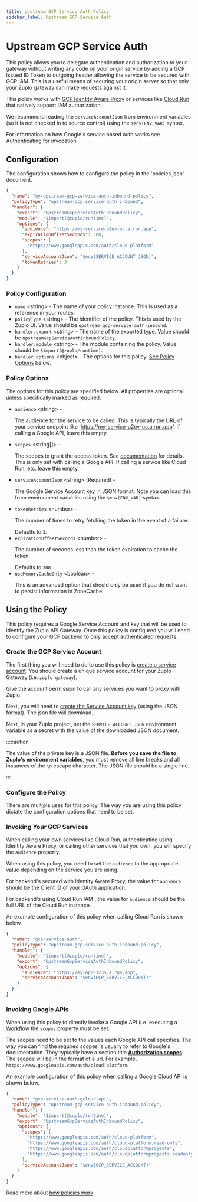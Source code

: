 ```yaml
---
title: Upstream GCP Service Auth Policy
sidebar_label: Upstream GCP Service Auth
---
```


<!-- WARNING: This document is generated. DO NOT EDIT BY HAND -->

# Upstream GCP Service Auth






<!-- start: intro.md -->
This policy allows you to delegate authentication and authorization to your gateway without writing any code on your origin service by adding a GCP Issued ID Token to outgoing header allowing the service to be secured with GCP IAM. This is a useful means of securing your origin server so that only your Zuplo gateway can make requests against it.

This policy works with [GCP Identity Aware Proxy](https://zuplo.com/docs/articles/gke-with-upstream-auth-policy) or services like [Cloud Run](https://cloud.google.com/iap/docs/managing-access) that natively support IAM authorization.

We recommend reading the `serviceAccountJson` from environment variables (so it is not checked in to source control) using the `$env(ENV_VAR)` syntax.

For information on how Google's service based auth works see [Authenticating for invocation](https://cloud.google.com/functions/docs/securing/authenticating)

<!-- end: intro.md -->

<PolicyStatus isBeta={false} isPaidAddOn={false} />



## Configuration 

The configuration shows how to configure the policy in the 'policies.json' document.

```json title="config/policies.json"
{
  "name": "my-upstream-gcp-service-auth-inbound-policy",
  "policyType": "upstream-gcp-service-auth-inbound",
  "handler": {
    "export": "UpstreamGcpServiceAuthInboundPolicy",
    "module": "$import(@zuplo/runtime)",
    "options": {
      "audience": "https://my-service-a2ev-uc.a.run.app",
      "expirationOffsetSeconds": 300,
      "scopes": [
        "https://www.googleapis.com/auth/cloud-platform"
      ],
      "serviceAccountJson": "$env(SERVICE_ACCOUNT_JSON)",
      "tokenRetries": 3
    }
  }
}
```

<div className="policy-options">
<div><h3 class="anchor anchorWithStickyNavbar_node_modules-@docusaurus-theme-classic-lib-theme-Heading-styles-module" id="policy-configuration">Policy Configuration<a href="#policy-configuration" class="hash-link" aria-label="Direct link to Policy Configuration" title="Direct link to Policy Configuration">​</a></h3><ul><li><code>name</code> <span class="type-option">&lt;string&gt;</span> - The name of your policy instance. This is used as a reference in your routes.</li><li><code>policyType</code> <span class="type-option">&lt;string&gt;</span> - The identifier of the policy. This is used by the Zuplo UI. Value should be <code>upstream-gcp-service-auth-inbound</code>.</li><li><code>handler.export</code> <span class="type-option">&lt;string&gt;</span> - The name of the exported type. Value should be <code>UpstreamGcpServiceAuthInboundPolicy</code>.</li><li><code>handler.module</code> <span class="type-option">&lt;string&gt;</span> - The module containing the policy. Value should be <code>$import(@zuplo/runtime)</code>.</li><li><code>handler.options</code> <span class="type-option">&lt;object&gt;</span> - The options for this policy. <a href="#policy-options">See Policy Options</a> below.</li></ul><h3 class="anchor anchorWithStickyNavbar_node_modules-@docusaurus-theme-classic-lib-theme-Heading-styles-module" id="policy-options">Policy Options<a href="#policy-options" class="hash-link" aria-label="Direct link to Policy Options" title="Direct link to Policy Options">​</a></h3><p>The options for this policy are specified below. All properties are optional unless specifically marked as required.</p><ul><li><code>audience</code><span class="type-option"> &lt;string&gt;</span> - <div><p>The audience for the service to be called. This is typically the URL of your service endpoint like '<a href="https://my-service-a2ev-uc.a.run.app">https://my-service-a2ev-uc.a.run.app</a>'. If calling a Google API, leave this empty.</p></div></li><li><code>scopes</code><span class="type-option"> &lt;string[]&gt;</span> - <div><p>The scopes to grant the access token. See <a href="https://developers.google.com/identity/protocols/oauth2/scopes">documentation</a> for details. This is only set with calling a Google API. If calling a service like Cloud Run, etc. leave this empty.</p></div></li><li><code>serviceAccountJson</code><span class="type-option"> &lt;string&gt;</span><span class="required-option"> (Required)</span> - <div><p>The Google Service Account key in JSON format. Note you can load this from environment variables using the <code>$env(ENV_VAR)</code> syntax.</p></div></li><li><code>tokenRetries</code><span class="type-option"> &lt;number&gt;</span> - <div><p>The number of times to retry fetching the token in the event of a failure.</p></div><span class="default-value"> Defaults to <code>3</code>.</span></li><li><code>expirationOffsetSeconds</code><span class="type-option"> &lt;number&gt;</span> - <div><p>The number of seconds less than the token expiration to cache the token.</p></div><span class="default-value"> Defaults to <code>300</code>.</span></li><li><code>useMemoryCacheOnly</code><span class="type-option"> &lt;boolean&gt;</span> - <div><p>This is an advanced option that should only be used if you do not want to persist information in ZoneCache.</p></div></li></ul></div>
</div>

## Using the Policy
<!-- start: doc.md -->
This policy requires a Google Service Account and key that will be used to
identify the Zuplo API Gateway. Once this policy is configured you will need to
configure your GCP backend to only accept authenticated requests.

### Create the GCP Service Account

The first thing you will need to do to use this policy is
[create a service account](https://cloud.google.com/iam/docs/service-accounts-create).
You should create a unique service account for your Zuplo Gateway (i.e.
`zuplo-gateway`).

Give the account permission to call any services you want to proxy with Zuplo.

Next, you will need to
[create the Service Account key](https://cloud.google.com/iam/docs/keys-create-delete)
(using the JSON format). The json file will download.

Next, in your Zuplo project, set the `SERVICE_ACCOUNT_JSON` environment variable
as a secret with the value of the downloaded JSON document.

:::caution

The value of the private key is a JSON file. **Before you save the file to
Zuplo's environment variables**, you must remove all line breaks and all
instances of the `\n` escape character. The JSON file should be a single line.

:::

### Configure the Policy

There are multiple uses for this policy. The way you are using this policy
dictate the configuration options that need to be set.

### Invoking Your GCP Services

When calling your own services like Cloud Run, authenticating using Identity
Aware Proxy, or calling other services that you own, you will specify the
`audience` property.

When using this policy, you need to set the `audience` to the appropriate value
depending on the service you are using.

For backend's secured with Identity Aware Proxy, the value for `audience` should
be the Client ID of your OAuth application.

For backend's using Cloud Run IAM , the value for `audience` should be the full
URL of the Cloud Run instance.

An example configuration of this policy when calling Cloud Run is shown below.

```json
{
  "name": "gcp-service-auth",
  "policyType": "upstream-gcp-service-auth-inbound-policy",
  "handler": {
    "module": "$import(@zuplo/runtime)",
    "export": "UpstreamGcpServiceAuthInboundPolicy",
    "options": {
      "audience": "https://my-app-1235.a.run.app",
      "serviceAccountJson": "$env(GCP_SERVICE_ACCOUNT)"
    }
  }
}
```

### Invoking Google APIs

When using this policy to directly invoke a Google API (i.e. executing a
[Workflow](https://cloud.google.com/workflows/docs/executing-workflow) the
`scopes` property must be set.

The scopes need to be set to the values each Google API call specifies. The way
you can find the required scopes is usually to refer to Google's documentation.
They typically have a section title
[**Authorization scopes**](https://cloud.google.com/resource-manager/reference/rest/v1/projects/get#authorization-scopes).
The scopes will be in the format of a url. For example,
`https://www.googleapis.com/auth/cloud-platform`.

An example configuration of this policy when calling a Google Cloud API is shown
below.

```json
{
  "name": "gcp-service-auth-gcloud-api",
  "policyType": "upstream-gcp-service-auth-inbound-policy",
  "handler": {
    "module": "$import(@zuplo/runtime)",
    "export": "UpstreamGcpServiceAuthInboundPolicy",
    "options": {
      "scopes": [
        "https://www.googleapis.com/auth/cloud-platform",
        "https://www.googleapis.com/auth/cloud-platform.read-only",
        "https://www.googleapis.com/auth/cloudplatformprojects",
        "https://www.googleapis.com/auth/cloudplatformprojects.readonly"
      ],
      "serviceAccountJson": "$env(GCP_SERVICE_ACCOUNT)"
    }
  }
}
```

<!-- end: doc.md -->

Read more about [how policies work](/docs/articles/policies)

